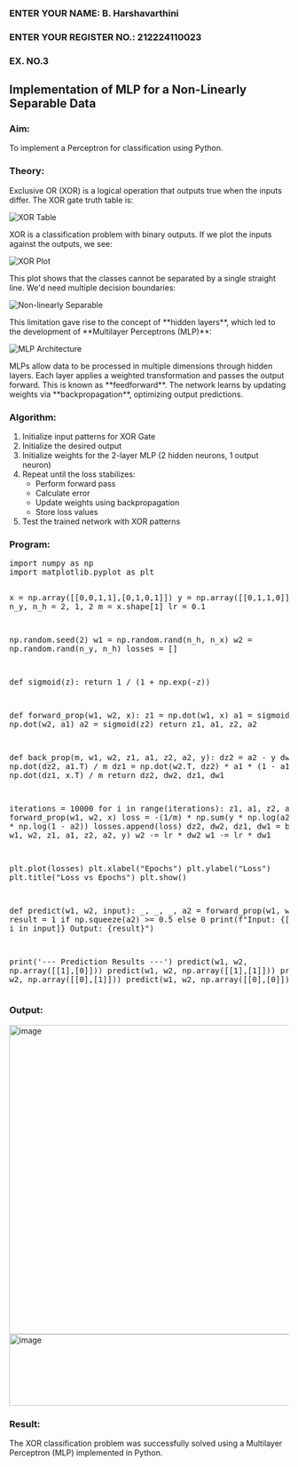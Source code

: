 <!DOCTYPE html>
<html>
<body>

  <H3>ENTER YOUR NAME: B. Harshavarthini<H3>
<H3>ENTER YOUR REGISTER NO.: 212224110023</H3>
<H3>EX. NO.3</H3>
  <h2>Implementation of MLP for a Non-Linearly Separable Data</h2>

  <h3>Aim:</h3>
  <p>To implement a Perceptron for classification using Python.</p>

  <h3>Theory:</h3>
  <p>Exclusive OR (XOR) is a logical operation that outputs true when the inputs differ. The XOR gate truth table is:</p>

  <img src="https://user-images.githubusercontent.com/112920679/195774720-35c2ed9d-d484-4485-b608-d809931a28f5.gif" alt="XOR Table">

  <p>XOR is a classification problem with binary outputs. If we plot the inputs against the outputs, we see:</p>

  <img src="https://user-images.githubusercontent.com/112920679/195774898-b0c5886b-3d58-4377-b52f-73148a3fe54d.gif" alt="XOR Plot">

  <p>This plot shows that the classes cannot be separated by a single straight line. We'd need multiple decision boundaries:</p>

  <img src="https://user-images.githubusercontent.com/112920679/195775012-74683270-561b-4a3a-ac62-cf5ddfcf49ca.gif" alt="Non-linearly Separable">

  <p>This limitation gave rise to the concept of **hidden layers**, which led to the development of **Multilayer Perceptrons (MLP)**:</p>

  <img src="https://user-images.githubusercontent.com/112920679/195775183-1f64fe3d-a60e-4998-b4f5-abce9534689d.gif" alt="MLP Architecture">

  <p>
    MLPs allow data to be processed in multiple dimensions through hidden layers. Each layer applies a weighted transformation and passes the output forward. This is known as **feedforward**. The network learns by updating weights via **backpropagation**, optimizing output predictions.
  </p>

  <h3>Algorithm:</h3>
  <ol>
    <li>Initialize input patterns for XOR Gate</li>
    <li>Initialize the desired output</li>
    <li>Initialize weights for the 2-layer MLP (2 hidden neurons, 1 output neuron)</li>
    <li>Repeat until the loss stabilizes:
      <ul>
        <li>Perform forward pass</li>
        <li>Calculate error</li>
        <li>Update weights using backpropagation</li>
        <li>Store loss values</li>
      </ul>
    </li>
    <li>Test the trained network with XOR patterns</li>
  </ol>

  <h3>Program:</h3>
  <pre>
import numpy as np
import matplotlib.pyplot as plt

x = np.array([[0,0,1,1],[0,1,0,1]])
y = np.array([[0,1,1,0]])
n_x, n_y, n_h = 2, 1, 2
m = x.shape[1]
lr = 0.1

np.random.seed(2)
w1 = np.random.rand(n_h, n_x)
w2 = np.random.rand(n_y, n_h)
losses = []

def sigmoid(z):
    return 1 / (1 + np.exp(-z))

def forward_prop(w1, w2, x):
    z1 = np.dot(w1, x)
    a1 = sigmoid(z1)
    z2 = np.dot(w2, a1)
    a2 = sigmoid(z2)
    return z1, a1, z2, a2

def back_prop(m, w1, w2, z1, a1, z2, a2, y):
    dz2 = a2 - y
    dw2 = np.dot(dz2, a1.T) / m
    dz1 = np.dot(w2.T, dz2) * a1 * (1 - a1)
    dw1 = np.dot(dz1, x.T) / m
    return dz2, dw2, dz1, dw1

iterations = 10000
for i in range(iterations):
    z1, a1, z2, a2 = forward_prop(w1, w2, x)
    loss = -(1/m) * np.sum(y * np.log(a2) + (1 - y) * np.log(1 - a2))
    losses.append(loss)
    dz2, dw2, dz1, dw1 = back_prop(m, w1, w2, z1, a1, z2, a2, y)
    w2 -= lr * dw2
    w1 -= lr * dw1

plt.plot(losses)
plt.xlabel("Epochs")
plt.ylabel("Loss")
plt.title("Loss vs Epochs")
plt.show()

def predict(w1, w2, input):
    _, _, _, a2 = forward_prop(w1, w2, input)
    result = 1 if np.squeeze(a2) >= 0.5 else 0
    print(f"Input: {[i[0] for i in input]}  Output: {result}")

print('--- Prediction Results ---')
predict(w1, w2, np.array([[1],[0]]))
predict(w1, w2, np.array([[1],[1]]))
predict(w1, w2, np.array([[0],[1]]))
predict(w1, w2, np.array([[0],[0]]))
  </pre>

  <h3>Output:</h3>
<img width="838" height="557" alt="image" src="https://github.com/user-attachments/assets/6ff4e431-97d2-4170-b8a2-65aa5f1c8689" />
<img width="524" height="129" alt="image" src="https://github.com/user-attachments/assets/968d4989-2d0b-4a58-ae54-753675398bf5" />

  <h3>Result:</h3>
  <p>The XOR classification problem was successfully solved using a Multilayer Perceptron (MLP) implemented in Python.</p>

</body>
</html>
